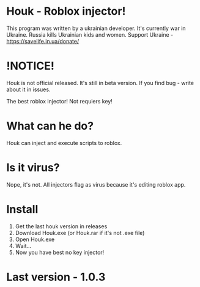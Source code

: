 # Houk - Roblox injector!

This program was written by a ukrainian developer. It's currently war in Ukraine. Russia kills Ukrainian kids and women. Support Ukraine - https://savelife.in.ua/donate/

# !NOTICE!
Houk is not official released. It's still in beta version. If you find bug - write about it in issues.

The best roblox injector! Not requiers key!
# What can he do?
Houk can inject and execute scripts to roblox.
# Is it virus?
Nope, it's not. All injectors flag as virus because it's editing roblox app.
# Install
1. Get the last houk version in releases
2. Download Houk.exe (or Houk.rar if it's not .exe file)
3. Open Houk.exe
4. Wait...
5. Now you have best no key injector!
# Last version - 1.0.3
